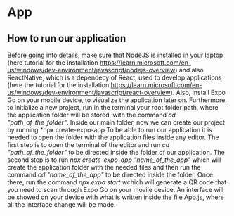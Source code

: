 # App

## How to run our application

Before going into details, make sure that NodeJS is installed in your laptop (here tutorial for the installation https://learn.microsoft.com/en-us/windows/dev-environment/javascript/nodejs-overview) and also ReactNative, which is a dependecy of React, used to develop applications (here the tutorial for the installation https://learn.microsoft.com/en-us/windows/dev-environment/javascript/react-overview). Also, install Expo Go on your mobile device, to visualize the application later on.
Furthermore, to initialize a new project, run in the terminal your root folder path, where the application folder will be stored, with the command *cd "path_of_the_folder"*. Inside our main folder, now we can create our project by running *npx create-expo-app
To be able to run our application it is needed to open the folder with the application files inside any editor. The first step is to open the terminal of the editor and run *cd "path_of_the_folder"* to be directed inside the folder of our application. The second step is to run *npx create-expo-app "name_of_the_app"* which will create the application folder with the needed files and then run the command *cd "name_of_the_app"* to be directed inside the folder. Once there, run the command *npx expo start* wchich will generate a QR code that you need to scan through Expo Go on your movile device. An interface will be showed on your device with what is written inside the file App.js, where all the interface change will be made.
